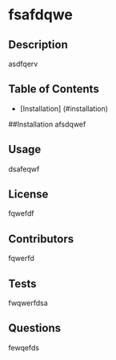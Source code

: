 
  # fsafdqwe
  ## Description
  asdfqerv

  ## Table of Contents
  * [Installation] (#installation)

  ##Installation
  afsdqwef 
  
  ## Usage
  dsafeqwf
    
  ## License
  fqwefdf
    
  ## Contributors
  fqwerfd

  ## Tests
  fwqwerfdsa
  
  ## Questions
  fewqefds
